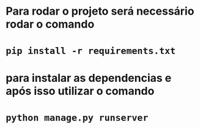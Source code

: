 # Para rodar o projeto será necessário rodar o comando 
# ```pip install -r requirements.txt```
# para instalar as dependencias e após isso utilizar o comando 
# ```python manage.py runserver```
